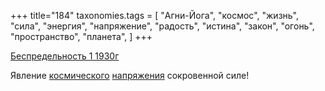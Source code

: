 +++
title="184"
taxonomies.tags = [
 "Агни-Йога",
 "космос",
 "жизнь",
 "сила",
 "энергия",
 "напряжение",
 "радость",
 "истина",
 "закон",
 "огонь",
 "пространство",
 "планета",
]
+++

[Беспредельность 1 1930г](/agni/1930)

Явление [космического](/tags/космос) [напряжения](/tags/космос) сокровенной силе!